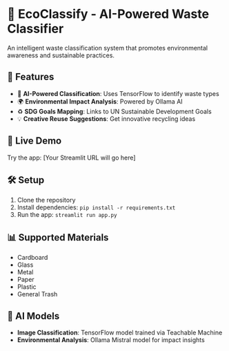 # 🌱 EcoClassify - AI-Powered Waste Classifier

An intelligent waste classification system that promotes environmental awareness and sustainable practices.

## 🌟 Features

- 🤖 **AI-Powered Classification**: Uses TensorFlow to identify waste types
- 🌍 **Environmental Impact Analysis**: Powered by Ollama AI
- ♻️ **SDG Goals Mapping**: Links to UN Sustainable Development Goals
- 💡 **Creative Reuse Suggestions**: Get innovative recycling ideas

## 🚀 Live Demo

Try the app: [Your Streamlit URL will go here]

## 🛠️ Setup

1. Clone the repository
2. Install dependencies: `pip install -r requirements.txt`
3. Run the app: `streamlit run app.py`

## 📊 Supported Materials

- Cardboard
- Glass  
- Metal
- Paper
- Plastic
- General Trash

## 🤖 AI Models

- **Image Classification**: TensorFlow model trained via Teachable Machine
- **Environmental Analysis**: Ollama Mistral model for impact insights